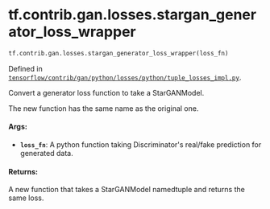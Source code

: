 <div itemscope itemtype="http://developers.google.com/ReferenceObject">
<meta itemprop="name" content="tf.contrib.gan.losses.stargan_generator_loss_wrapper" />
<meta itemprop="path" content="Stable" />
</div>

# tf.contrib.gan.losses.stargan_generator_loss_wrapper

``` python
tf.contrib.gan.losses.stargan_generator_loss_wrapper(loss_fn)
```



Defined in [`tensorflow/contrib/gan/python/losses/python/tuple_losses_impl.py`](/code/stable/tensorflow/contrib/gan/python/losses/python/tuple_losses_impl.py).

Convert a generator loss function to take a StarGANModel.

The new function has the same name as the original one.

#### Args:

* <b>`loss_fn`</b>: A python function taking Discriminator's real/fake prediction for
    generated data.


#### Returns:

A new function that takes a StarGANModel namedtuple and returns the same
loss.